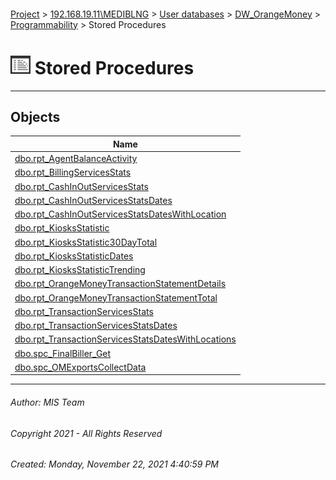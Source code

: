 #### 

[Project](../../../../../index.md) > [192.168.19.11\\MEDIBLNG](../../../../index.md) > [User databases](../../../index.md) > [DW_OrangeMoney](../../index.md) > [Programmability](../index.md) > Stored Procedures

# ![Stored Procedures](../../../../../Images/StoredProcedure32.png) Stored Procedures

---

## <a name="#objects"></a>Objects

| Name |
|---|
| [dbo.rpt_AgentBalanceActivity](rpt_AgentBalanceActivity.md) |
| [dbo.rpt_BillingServicesStats](rpt_BillingServicesStats.md) |
| [dbo.rpt_CashInOutServicesStats](rpt_CashInOutServicesStats.md) |
| [dbo.rpt_CashInOutServicesStatsDates](rpt_CashInOutServicesStatsDates.md) |
| [dbo.rpt_CashInOutServicesStatsDatesWithLocation](rpt_CashInOutServicesStatsDatesWithLocation.md) |
| [dbo.rpt_KiosksStatistic](rpt_KiosksStatistic.md) |
| [dbo.rpt_KiosksStatistic30DayTotal](rpt_KiosksStatistic30DayTotal.md) |
| [dbo.rpt_KiosksStatisticDates](rpt_KiosksStatisticDates.md) |
| [dbo.rpt_KiosksStatisticTrending](rpt_KiosksStatisticTrending.md) |
| [dbo.rpt_OrangeMoneyTransactionStatementDetails](rpt_OrangeMoneyTransactionStatementDetails.md) |
| [dbo.rpt_OrangeMoneyTransactionStatementTotal](rpt_OrangeMoneyTransactionStatementTotal.md) |
| [dbo.rpt_TransactionServicesStats](rpt_TransactionServicesStats.md) |
| [dbo.rpt_TransactionServicesStatsDates](rpt_TransactionServicesStatsDates.md) |
| [dbo.rpt_TransactionServicesStatsDatesWithLocations](rpt_TransactionServicesStatsDatesWithLocations.md) |
| [dbo.spc_FinalBiller_Get](spc_FinalBiller_Get.md) |
| [dbo.spc_OMExportsCollectData](spc_OMExportsCollectData.md) |


---

###### Author:  MIS Team

###### Copyright 2021 - All Rights Reserved

###### Created: Monday, November 22, 2021 4:40:59 PM

